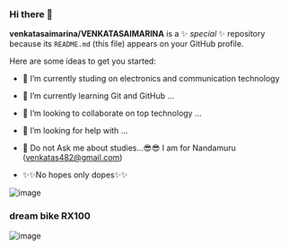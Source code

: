 ### Hi there 👋


**venkatasaimarina/VENKATASAIMARINA** is a ✨ _special_ ✨ repository because its `README.md` (this file) appears on your GitHub profile.

Here are some ideas to get you started:

- 🔭 I’m currently studing on electronics and communication technology
- 🌱 I’m currently learning Git and GitHub ...
- 👯 I’m looking to collaborate on top technology ...
- 🤔 I’m looking for help with ...
- 💬 Do not Ask me about studies...😎😎
I am for Nandamuru (venkatas482@gmail.com)

- ✨✨No hopes only dopes✨✨

![image](https://st1.bollywoodlife.com/wp-content/uploads/2020/05/JR-NTR.jpg)
### dream bike RX100 ###
![image](https://i.pinimg.com/originals/60/1f/6c/601f6c3146776c0ac068fb16f2ae3774.jpg)
